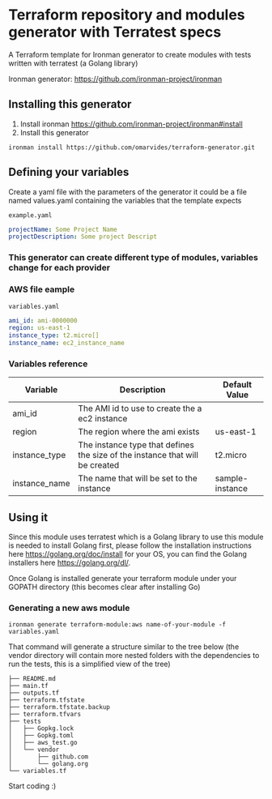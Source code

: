 # Terraform repository and modules generator with Terratest specs

A Terraform template for Ironman generator to create modules with tests written with terratest (a Golang library)

Ironman generator: https://github.com/ironman-project/ironman

## Installing this generator

1. Install ironman https://github.com/ironman-project/ironman#install
1. Install this generator
```
ironman install https://github.com/omarvides/terraform-generator.git
```

## Defining your variables

Create a yaml file with the parameters of the generator it could be a file named values.yaml containing the variables that the template expects

```example.yaml```

``` yaml
projectName: Some Project Name
projectDescription: Some project Descript
```

### This generator can create different type of modules, variables change for each provider

### AWS file eample

```variables.yaml```

``` yaml
ami_id: ami-0000000
region: us-east-1
instance_type: t2.micro[]
instance_name: ec2_instance_name
```

### Variables reference

| Variable      | Description                                                                  | Default Value   |
|---------------|------------------------------------------------------------------------------|-----------------|
| ami_id        | The AMI id to use to create the a ec2 instance                               |                 |
| region        | The region where the ami exists                                              | us-east-1       |
| instance_type | The instance type that defines the size of the instance that will be created | t2.micro        |
| instance_name | The name that will be set to the instance                                    | sample-instance |

## Using it

Since this module uses terratest which is a Golang library to use this module is needed to install Golang first, please follow the installation instructions here https://golang.org/doc/install for your OS, you can find the Golang installers here https://golang.org/dl/.

Once Golang is installed generate your terraform module under your GOPATH directory (this becomes clear after installing Go)

### Generating a new aws module

```
ironman generate terraform-module:aws name-of-your-module -f variables.yaml
```

That command will generate a structure similar to the tree below (the vendor directory will contain more nested folders with the dependencies to run the tests, this is a simplified view of the tree)

```
├── README.md
├── main.tf
├── outputs.tf
├── terraform.tfstate
├── terraform.tfstate.backup
├── terraform.tfvars
├── tests
│   ├── Gopkg.lock
│   ├── Gopkg.toml
│   ├── aws_test.go
│   └── vendor
│       ├── github.com
│       └── golang.org
└── variables.tf
```

Start coding :)